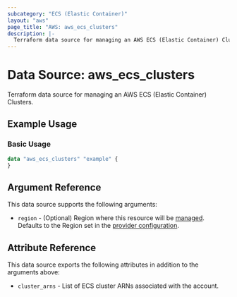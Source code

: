 ```yaml
---
subcategory: "ECS (Elastic Container)"
layout: "aws"
page_title: "AWS: aws_ecs_clusters"
description: |-
  Terraform data source for managing an AWS ECS (Elastic Container) Clusters.
---
```


# Data Source: aws_ecs_clusters

Terraform data source for managing an AWS ECS (Elastic Container) Clusters.

## Example Usage

### Basic Usage

```terraform
data "aws_ecs_clusters" "example" {
}
```

## Argument Reference

This data source supports the following arguments:

* `region` - (Optional) Region where this resource will be [managed](https://docs.aws.amazon.com/general/latest/gr/rande.html#regional-endpoints). Defaults to the Region set in the [provider configuration](https://registry.terraform.io/providers/hashicorp/aws/latest/docs#aws-configuration-reference).

## Attribute Reference

This data source exports the following attributes in addition to the arguments above:

* `cluster_arns` - List of ECS cluster ARNs associated with the account.
